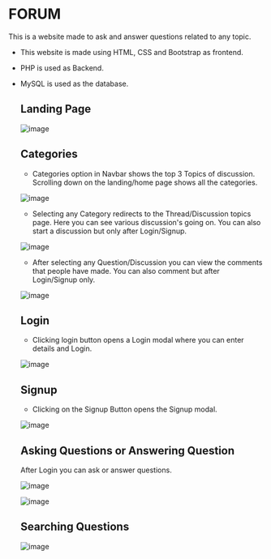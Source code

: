 # FORUM
This is a website made to ask and answer questions related to any topic.
  - This website is made using HTML, CSS and Bootstrap as frontend.
  - PHP is used as Backend.
  - MySQL is used as the database.
  
    ## Landing Page
      ![image](https://user-images.githubusercontent.com/91516121/210361998-95f0aebd-de08-47a9-b1c7-7c189477d45a.png)
      
    ## Categories 
      - Categories option in Navbar shows the top 3 Topics of discussion. Scrolling down on the landing/home page shows all the categories.
      
      ![image](https://user-images.githubusercontent.com/91516121/210363309-3e75c451-1423-4f8c-991e-ec84da30f78e.png)

      - Selecting any Category redirects to the Thread/Discussion topics page. Here you can see various discussion's going on. You can also start a discussion but only after Login/Signup.
      
      ![image](https://user-images.githubusercontent.com/91516121/210363514-54ee10aa-cb02-43f8-b284-21d584399920.png)

      
      - After selecting any Question/Discussion you can view the comments that people have made. You can also comment but after Login/Signup only.
      
      ![image](https://user-images.githubusercontent.com/91516121/210363562-a551d99f-8fc1-450f-8009-79c6a96615f5.png)

    ## Login
      - Clicking login button opens a Login modal where you can enter details and Login.

      ![image](https://user-images.githubusercontent.com/91516121/210363897-2cded72e-9261-4bd1-b5f8-314680892dd6.png)
    
    ## Signup
      - Clicking on the Signup Button opens the Signup modal.
      
      ![image](https://user-images.githubusercontent.com/91516121/210364059-429e82c2-1e96-4b1e-936b-1e8b544f4e19.png)
      
    
    ## Asking Questions or Answering Question
      After Login you can ask or answer questions.

      ![image](https://user-images.githubusercontent.com/91516121/210364525-e252dd4f-5ecc-4d96-b985-9ed0838bcd57.png)
       
      ![image](https://user-images.githubusercontent.com/91516121/210367555-34a686d5-e5ca-42d0-863f-da42d290597a.png)

    ## Searching Questions
    
    ![image](https://user-images.githubusercontent.com/91516121/210369286-d536086e-b6ad-44f1-a8a2-aaee3b9eab31.png)
      
      
